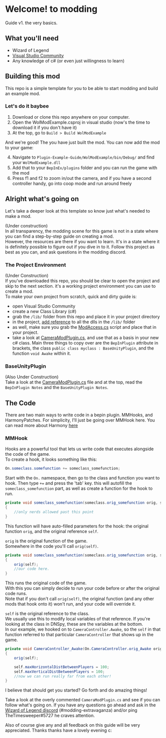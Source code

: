 # Welcome! to modding

Guide v1. the very basics.

## What you'll need
- Wizard of Legend
- [Visual Studio Community](https://visualstudio.microsoft.com/thank-you-downloading-visual-studio/?sku=Community&rel=16)
- Any knowledge of c# (or even just willingness to learn)

## Building this mod
This repo is a simple template for you to be able to start modding and build an example mod. 

### Let's do it baybee

1. Download or clone this repo anywhere on your computer.
2. Open the WolModExample.csproj in visual studio (now's the time to download it if you don't have it)
3. At the top, go to `Build > Build WolModExample`

And we're good! The you have just built the mod. You can now add the mod to your game:

4. Navigate to `Plugin-Example-Guide/WolModExample/bin/Debug/` and find your `WolModExample.dll`
5. Add that to your `BepInEx/plugins` folder and you can run the game with the mod
6. Press f1 and f2 to zoom in/out the camera, and if you have a second controller handy, go into coop mode and run around freely

## Alright what's going on
Let's take a deeper look at this template so know just what's needed to make a mod.

(Under construction)  
In all transparency, the modding scene for this game is not in a state where you can find a step-by-step guide on creating a mod.  
However, the resources are there if you want to learn. It's in a state where it is definitely possible to figure out if you dive in to it. Follow this project as best as you can, and ask questions in the modding discord.  

### The Project Environment
(Under Construction)  
If you've downloaded this repo, you should be clear to open the project and skip to the next section. it's a working project environment you can use to create a mod.  
To make your own project from scratch, quick and dirty guide is:  
- open Visual Studio Community
- create a new Class Library (c#)
- grab the `/lib/` folder from this repo and place it in your project directory
- in the project, [add reference](https://docs.microsoft.com/en-us/visualstudio/ide/managing-references-in-a-project?view=vs-2019) to all the dlls in the `/lib/` folder
- as well, make sure you grab the [ModAccess.cs](https://github.com/WoL-Modding-Extravaganza/Plugin-Example-Guide/blob/main/WolModExample/ModAccess.cs) script and place that in your project.
- take a look at [CameraModPlugin.cs](https://github.com/WoL-Modding-Extravaganza/Plugin-Example-Guide/blob/main/WolModExample/CameraModPlugin.cs), and use that as a basis in your new c# class. Main three things to copy over are the `BepInPlugin` attribute in brackets, the class `public class myclass : BaseUnityPlugin`, and the function `void Awake` within it.

### BaseUnityPlugin

(Also Under Construction)  
Take a look at the [CameraModPlugin.cs](https://github.com/WoL-Modding-Extravaganza/Plugin-Example-Guide/blob/main/WolModExample/CameraModPlugin.cs) file and at the top, read the `BepInPlugin Notes` and the `BaseUnityPlugin Notes`.  

## The Code

There are two main ways to write code in a bepin plugin. MMHooks, and HarmonyPatches. For simplicity, I'll just be going over MMHook here. You can read more about Harmony [here](https://github.com/BepInEx/HarmonyX/wiki/Basic-usage)

### MMHook

Hooks are a powerful tool that lets us write code that executes alongside the code of the game.  
To create a hook, it looks something like this:

```c#
On.someclass.somefunction += someclass_somefunction;
```

Start with the `On.` namespace, then go to the class and function you want to hook. Then type `+=` and press the 'tab' key. this will autofill the `someclass_somefunction` part, as well as create a function for the hook to run.

```c#
private void someclass_somefunction(someclass.orig_somefunction orig, someclass self) 
{
	//only nerds allowed past this point 
}
```
This function will have auto-filled parameters for the hook: the original function `orig`, and the original reference `self`.  

`orig` is the original function of the game.  
Somewhere in the code you'll call `orig(self)`.

```c#
private void someclass_somefunction(someclass.orig_somefunction orig, someclass self) 
{
	orig(self);
	//our code here.
}
```
This runs the original code of the game.  
With this you can simply decide to run your code before or after the original code runs.  
Note that if you don't call `orig(self)`, the original function (and any other mods that hook onto it) won't run, and your code will override it.

`self` is the original reference to the class.  
We usually use this to modify local variables of that reference. If you're looking at the class in DNSpy, these are the variables at the bottom.  
In our example, we hooked on to `CameraController.Awake`, so the `self` in that function referred to that particular `CameraController` that shows up in the game.

```c#
private void CameraController_Awake(On.CameraController.orig_Awake orig, CameraController self) 
{
	orig(self);

	self.maxHorizontalDistBetweenPlayers = 100;
	self.maxVerticalDistBetweenPlayers = 100;
	//now we can run really far from each other!
}
```
I believe that should get you started? Go forth and do amazing things!

Take a look at the overly commented `CameraModPlugin.cs` and see if you can follow what's going on. If you have any questions go ahead and ask in the [Wizard of Legend discord](https://discord.gg/wizardoflegend) (#modding-extravaganza) and/or ping TheTimesweeper#5727 he craves attention.

Also of course give any and all feedback on this guide will be very appreciated. Thanks thanks have a lovely evening c:
